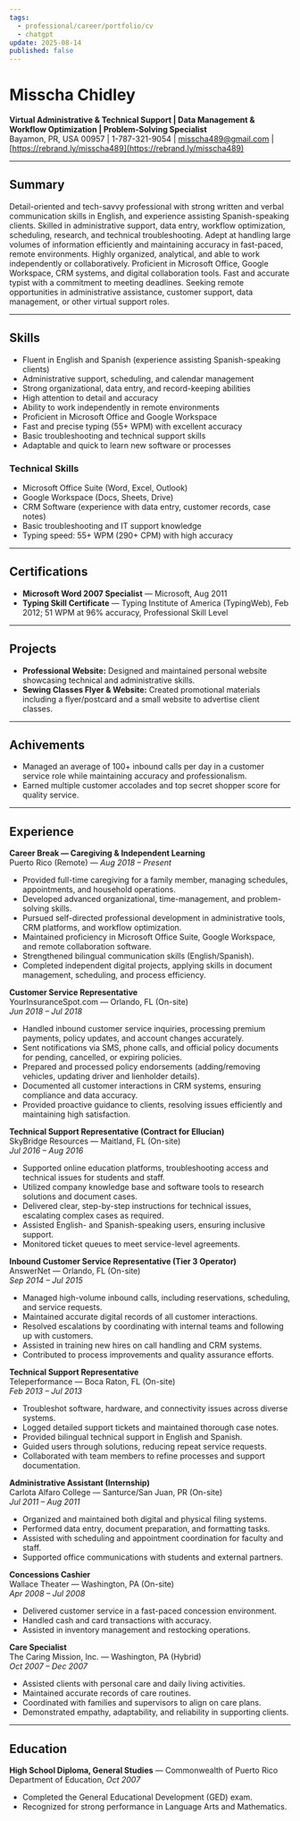 ```yaml
---
tags:
  - professional/career/portfolio/cv
  - chatgpt
update: 2025-08-14
published: false
---
```

# Misscha Chidley

**Virtual Administrative & Technical Support | Data Management & Workflow Optimization | Problem-Solving Specialist**  
Bayamon, PR, USA 00957 | 1-787-321-9054 | misscha489@gmail.com | [https://rebrand.ly/misscha489](https://rebrand.ly/misscha489)

---
## Summary
Detail-oriented and tech-savvy professional with strong written and verbal communication skills in English, and experience assisting Spanish-speaking clients. Skilled in administrative support, data entry, workflow optimization, scheduling, research, and technical troubleshooting. Adept at handling large volumes of information efficiently and maintaining accuracy in fast-paced, remote environments. Highly organized, analytical, and able to work independently or collaboratively. Proficient in Microsoft Office, Google Workspace, CRM systems, and digital collaboration tools. Fast and accurate typist with a commitment to meeting deadlines. Seeking remote opportunities in administrative assistance, customer support, data management, or other virtual support roles.

---
## Skills
- Fluent in English and Spanish (experience assisting Spanish-speaking clients)
- Administrative support, scheduling, and calendar management
- Strong organizational, data entry, and record-keeping abilities
- High attention to detail and accuracy
- Ability to work independently in remote environments
- Proficient in Microsoft Office and Google Workspace
- Fast and precise typing (55+ WPM) with excellent accuracy
- Basic troubleshooting and technical support skills
- Adaptable and quick to learn new software or processes
### Technical Skills
- Microsoft Office Suite (Word, Excel, Outlook)
- Google Workspace (Docs, Sheets, Drive)
- CRM Software (experience with data entry, customer records, case notes)
- Basic troubleshooting and IT support knowledge
- Typing speed: 55+ WPM (290+ CPM) with high accuracy
---
## Certifications
- **Microsoft Word 2007 Specialist** — Microsoft, Aug 2011
- **Typing Skill Certificate** — Typing Institute of America (TypingWeb), Feb 2012; 51 WPM at 96% accuracy, Professional Skill Level
---
## Projects
- **Professional Website:** Designed and maintained personal website showcasing technical and administrative skills.
- **Sewing Classes Flyer & Website:** Created promotional materials including a flyer/postcard and a small website to advertise client classes.
---
## Achivements
- Managed an average of 100+ inbound calls per day in a customer service role while maintaining accuracy and professionalism.
- Earned multiple customer accolades and top secret shopper score for quality service.
---
## Experience
**Career Break — Caregiving & Independent Learning**  
Puerto Rico (Remote) — _Aug 2018 – Present_
- Provided full-time caregiving for a family member, managing schedules, appointments, and household operations.
- Developed advanced organizational, time-management, and problem-solving skills.
- Pursued self-directed professional development in administrative tools, CRM platforms, and workflow optimization.
- Maintained proficiency in Microsoft Office Suite, Google Workspace, and remote collaboration software.
- Strengthened bilingual communication skills (English/Spanish).
- Completed independent digital projects, applying skills in document management, scheduling, and process efficiency.

**Customer Service Representative**  
YourInsuranceSpot.com — Orlando, FL (On-site)  
_Jun 2018 – Jul 2018_
- Handled inbound customer service inquiries, processing premium payments, policy updates, and account changes accurately.
- Sent notifications via SMS, phone calls, and official policy documents for pending, cancelled, or expiring policies.
- Prepared and processed policy endorsements (adding/removing vehicles, updating driver and lienholder details).
- Documented all customer interactions in CRM systems, ensuring compliance and data accuracy.
- Provided proactive guidance to clients, resolving issues efficiently and maintaining high satisfaction.

**Technical Support Representative (Contract for Ellucian)**  
SkyBridge Resources — Maitland, FL (On-site)  
_Jul 2016 – Aug 2016_
- Supported online education platforms, troubleshooting access and technical issues for students and staff.
- Utilized company knowledge base and software tools to research solutions and document cases.
- Delivered clear, step-by-step instructions for technical issues, escalating complex cases as required.
- Assisted English- and Spanish-speaking users, ensuring inclusive support.
- Monitored ticket queues to meet service-level agreements.

**Inbound Customer Service Representative (Tier 3 Operator)**  
AnswerNet — Orlando, FL (On-site)  
_Sep 2014 – Jul 2015_
- Managed high-volume inbound calls, including reservations, scheduling, and service requests.
- Maintained accurate digital records of all customer interactions.
- Resolved escalations by coordinating with internal teams and following up with customers.
- Assisted in training new hires on call handling and CRM systems.
- Contributed to process improvements and quality assurance efforts.

**Technical Support Representative**  
Teleperformance — Boca Raton, FL (On-site)  
_Feb 2013 – Jul 2013_
- Troubleshot software, hardware, and connectivity issues across diverse systems.
- Logged detailed support tickets and maintained thorough case notes.
- Provided bilingual technical support in English and Spanish.
- Guided users through solutions, reducing repeat service requests.
- Collaborated with team members to refine processes and support documentation.

**Administrative Assistant (Internship)**  
Carlota Alfaro College — Santurce/San Juan, PR (On-site)  
_Jul 2011 – Aug 2011_
- Organized and maintained both digital and physical filing systems.
- Performed data entry, document preparation, and formatting tasks.
- Assisted with scheduling and appointment coordination for faculty and staff.
- Supported office communications with students and external partners.

**Concessions Cashier**  
Wallace Theater — Washington, PA (On-site)  
_Apr 2008 – Jul 2008_
- Delivered customer service in a fast-paced concession environment.
- Handled cash and card transactions with accuracy.
- Assisted in inventory management and restocking operations.

**Care Specialist**  
The Caring Mission, Inc. — Washington, PA (Hybrid)  
_Oct 2007 – Dec 2007_
- Assisted clients with personal care and daily living activities.
- Maintained accurate records of care routines.
- Coordinated with families and supervisors to align on care plans.
- Demonstrated empathy, adaptability, and reliability in supporting clients.
---
## Education
**High School Diploma, General Studies** — Commonwealth of Puerto Rico Department of Education, _Oct 2007_
- Completed the General Educational Development (GED) exam.
- Recognized for strong performance in Language Arts and Mathematics.